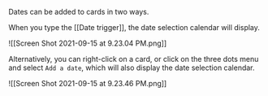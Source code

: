 
Dates can be added to cards in two ways.

When you type the [[Date trigger]], the date selection calendar will display.

![[Screen Shot 2021-09-15 at 9.23.04 PM.png]]

Alternatively, you can right-click on a card, or click on the three dots menu and select `Add a date`, which will also display the date selection calendar.

![[Screen Shot 2021-09-15 at 9.23.46 PM.png]]